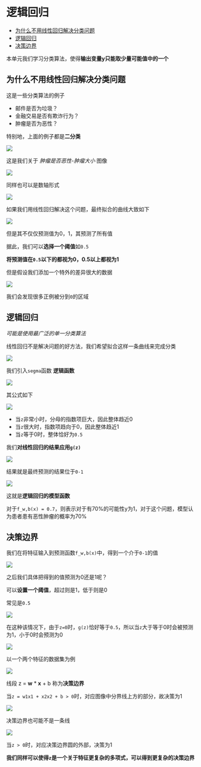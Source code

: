# 逻辑回归
 
* [为什么不用线性回归解决分类问题](#为什么不用线性回归解决分类问题)
* [逻辑回归](#逻辑回归)
* [决策边界](#决策边界)

本单元我们学习分类算法，使得**输出变量y只能取少量可能值中的一个**

## 为什么不用线性回归解决分类问题

这是一些分类算法的例子

* 邮件是否为垃圾？
* 金融交易是否有欺诈行为？
* 肿瘤是否为恶性？

特别地，上面的例子都是**二分类**

![](img/1e229c71.png)

这是我们关于 *肿瘤是否恶性-肿瘤大小* 图像

![](img/7e1b4ef7.png)

同样也可以是数轴形式

![](img/3979680e.png)

如果我们用线性回归解决这个问题，最终拟合的曲线大致如下

![](img/2ff0a5a3.png)

但是其不仅仅预测值为0，1，其预测了所有值

据此，我们可以**选择一个阈值**如`0.5`

**将预测值在`0.5`以下的都视为0，0.5以上都视为1**

但是假设我们添加一个特外的差异很大的数据

![](img/175d925e.png)

我们会发现很多正例被分到`0`的区域

## 逻辑回归

*可能是使用最广泛的单一分类算法*

线性回归不是解决问题的好方法，我们希望拟合这样一条曲线来完成分类

![](img/78c9e49c.png)

我们引入`segma`函数 **逻辑函数**

![](img/c1be28d0.png)

其公式如下

![](img/008ad763.png)

* 当`z`非常小时，分母的指数项巨大，因此整体趋近0
* 当`z`很大时，指数项趋向于0，因此整体趋近1
* 当`z`等于0时，整体恰好为`0.5`

我们**对线性回归的结果应用`g(z)`**

![](img/926a62b7.png)

结果就是最终预测的结果位于`0-1`

![](img/1fb0ce8b.png)

这就是**逻辑回归的模型函数**

对于`f_w,b(x) = 0.7`，则表示对于有70%的可能性y为1，对于这个问题，模型认为患者患有恶性肿瘤的概率为70%

## 决策边界

我们在将特征输入到预测函数`f_w,b(x)`中，得到一个介于`0-1`的值

![](img/3d3c799c.png)

之后我们具体把得到的值预测为0还是1呢？

可以**设置一个阈值**，超过则是1，低于则是0

常见是`0.5`

![](img/58c7aca9.png)

在这种该情况下，由于`z=0`时，`g(z)`恰好等于`0.5`，所以当`z`大于等于0时会被预测为1，小于0时会预测为0

![](img/9c846551.png)

以一个两个特征的数据集为例

![](img/80fd3526.png)

线段 z = **w** * **x** + b 称为**决策边界**

当`z = w1x1 + x2x2 + b > 0`时，对应图像中分界线上方的部分，故决策为1

![](img/b345b283.png)

决策边界也可能不是一条线

![](img/7c97530f.png)

当`z > 0`时，对应决策边界圆的外部，决策为1

**我们同样可以使得`z`是一个关于特征更复杂的多项式，可以得到更复杂的决策边界**
